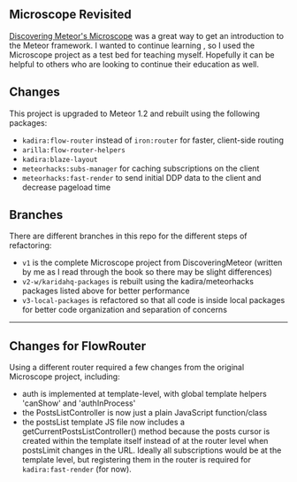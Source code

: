 ## Microscope Revisited

[Discovering Meteor's Microscope](https://github.com/DiscoverMeteor/Microscope) was a great way to get an introduction to the Meteor
framework. I wanted to continue learning , so I used the Microscope project as a test bed for teaching myself. 
 Hopefully it can be helpful to others who are looking to continue their education as well. 
 
## Changes
 This project is upgraded to Meteor 1.2 and rebuilt using the following packages:

* `kadira:flow-router` instead of `iron:router` for faster, client-side routing
* `arilla:flow-router-helpers`
* `kadira:blaze-layout` 
* `meteorhacks:subs-manager` for caching subscriptions on the client
* `meteorhacks:fast-render` to send initial DDP data to the client and decrease pageload time

## Branches
There are different branches in this repo for the different steps of refactoring:

* `v1` is the complete Microscope project from DiscoveringMeteor (written by me as I read through the book so there may be slight differences)
* `v2-w/karidahq-packages` is rebuilt using the kadira/meteorhacks packages listed above for better performance
* `v3-local-packages` is refactored so that all code is inside local packages for better code organization and separation of concerns

---

## Changes for FlowRouter 
Using a different router required a few changes from the original Microscope project, including:

* auth is implemented at template-level, with global template helpers 'canShow' and 'authInProcess'
* the PostsListController is now just a plain JavaScript function/class
* the postsList template JS file now includes a getCurrentPostsListController() method because the posts cursor is 
created within the template itself instead of at the router level when postsLimit changes in the URL. Ideally all 
subscriptions would be at the template level, but registering them in the router is required for `kadira:fast-render` (for now).
